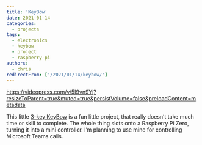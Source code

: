 ```yaml
---
title: 'KeyBow'
date: 2021-01-14
categories:
  - projects
tags:
  - electronics
  - keybow
  - project
  - raspberry-pi
authors:
  - chris
redirectFrom: ['/2021/01/14/keybow/']
---
```


https://videopress.com/v/5I9vn9Yj?resizeToParent=true&muted=true&persistVolume=false&preloadContent=metadata

This little [3-key KeyBow](https://shop.pimoroni.com/products/keybow-mini-3-key-macro-pad-kit) is a fun little project, that really doesn’t take much time or skill to complete. The whole thing slots onto a Raspberry Pi Zero, turning it into a mini controller. I’m planning to use mine for controlling Microsoft Teams calls.
